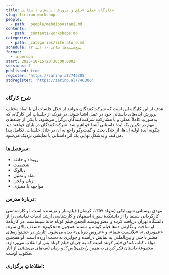 ```yaml
---
title: کارگاه عملی «خلق و پرورش ایده‌های داستانی»
slug: fiction-workshop
people:
  - path: _people/mehdiboostani.md
contents:
  - path: _contents/workshops.md
categories:
  - path: _categories/literature.md
schedule: پنج‌شنبه‌ها ساعت ۱۰ الی ۱۳
format:
  - inperson
start: 2025-10-15T20:30:00.000Z
sessions: 7
published: true
register: 'https://zarinp.al/746305'
stdregister: 'https://zarinp.al/746306'
---
```





### شرح کارگاه
هدف از این کارگاه این است که شرکت‌کنندگان بتوانند از خلال جلسات آن با ابعاد مختلف پرورش ایده‌های داستانی خود در عمل آشنا شوند. در هریک از جلساتِ این کارگاه، که به‌صورتِ کاملاً عملی و با مشارکت شرکت‌کنندگان برگزار می‌شود، با یکی از جنبه‌های مهم در تکوین یک ایدهٔ داستانی آشنا خواهیم شد. شرکت‌کنندگان در پایان خواهند دید چگونه ایدهٔ اولیهٔ آن‌ها، از خلال بحث و گفت‌وگو راجع به آن در خلال جلسات، تکامل پیدا می‌کند، و به‌شکلِ نهایی یک اثر داستانی یا نمایشی نزدیک می‌شود.  

### سرفصل‌ها:
- رویداد و حادثه 
- شخصیت 
- دیالوگ 
- نماد و تمثیل 
- زبان و لحن 
- مواجهه با ممیزی 

### دربارهٔ مدرس: 
مهدی بوستانی شهربابکی (متولد ۱۳۵۷، کرمان) فیلم‌ساز و نویسنده است. او کارشناسی کارگردانی سینما را از دانشکدهٔ سورهٔ اصفهان و کارشناسی ارشد ادبیات نمایشی را از دانشگاه تهران دریافت کرده و عضو پیوسته انجمن فیلم کوتاه خانهٔ سینماست. در کارنامهٔ او ساخت و نگارش ده‌ها فیلم کوتاه و مستند همچون «محکوم»، «سقف بالای سر»، «عموبرفی»، «بلانسبت شما»، و «عروس دریایی» دیده می‌شود. آثارش در جشنواره‌های معتبر داخلی و بین‌المللی به نمایش درآمده و جوایزی به دست آورده است. او همچنین مؤلف کتاب *بلندای فیلم کوتاه* است که به جریان فیلم کوتاه پس از انقلاب می‌پردازد. مجموعهٔ داستان *فکر کردی به همین راحتی‌هاس؟!* و رمان *نامه‌های بی‌نشانی* از آثار مکتوب اوست.

### اطلاعاتِ برگزاری:
